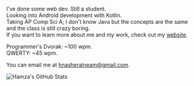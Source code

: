 I've done some web dev. Still a student.  
Looking into Android development with Kotlin.  
Taking AP Comp Sci A; I don't know Java but the concepts are the same and the class is still crazy boring.  
If you want to learn more about me and my work, check out my [website](https://hnasheralneam.github.io).  

Programmer's Dvorak: ~100 wpm.  
QWERTY: ~45 wpm.

You can email me at hnasheralneam@gmail.com.  

![Hamza's GitHub Stats](https://github-readme-stats.vercel.app/api?username=hnasheralneam)
